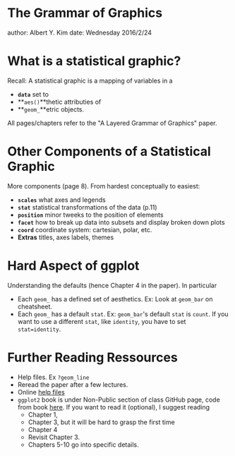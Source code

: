 The Grammar of Graphics
========================================================
author: Albert Y. Kim
date: Wednesday 2016/2/24





What is a statistical graphic?
========================================================

Recall: A statistical graphic is a mapping of variables in a

* **`data`** set to 
* **`aes()`**thetic attributies of 
* **`geom_`**etric objects.

All pages/chapters refer to the "A Layered Grammar of Graphics" paper.



Other Components of a Statistical Graphic
========================================================

More components (page 8). From hardest conceptually to easiest:

* **`scales`** what axes and legends
* **`stat`** statistical transformations of the data (p.11)
* **`position`** minor tweeks to the position of elements
* **`facet`** how to break up data into subsets and display broken down plots
* **`coord`** coordinate system: cartesian, polar, etc.
* **Extras** titles, axes labels, themes



Hard Aspect of ggplot
========================================================

Understanding the defaults (hence Chapter 4 in the paper).  In particular

* Each `geom_` has a defined set of aesthetics.  Ex: Look at `geom_bar` on cheatsheet.
* Each `geom_` has a default `stat`. Ex: `geom_bar`'s default `stat` is `count`. If you want to use a different `stat`, like
`identity`, you have to set `stat=identity`.



Further Reading Ressources
========================================================

* Help files.  Ex `?geom_line`
* Reread the paper after a few lectures.
* Online [help files](http://docs.ggplot2.org/current/)
* `ggplot2` book is under Non-Public section of class GitHub page, code from book 
[here](http://ggplot2.org/book/). If you want to read it
(optional), I suggest reading
    + Chapter 1,
    + Chapter 3, but it will be hard to grasp the first time
    + Chapter 4
    + Revisit Chapter 3.
    + Chapters 5-10 go into specific details.
